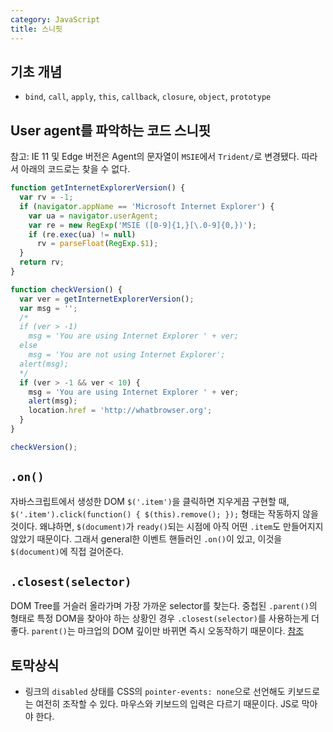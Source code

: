 ```yaml
---
category: JavaScript
title: 스니핏
---
```



## 기초 개념
* `bind`, `call`, `apply`, `this`, `callback`, `closure`, `object`, `prototype`


## User agent를 파악하는 코드 스니핏
참고: IE 11 및 Edge 버전은 Agent의 문자열이 `MSIE`에서 `Trident/`로 변경됐다. 따라서 아래의 코드로는 찾을 수 없다.

```javascript
function getInternetExplorerVersion() {
  var rv = -1;
  if (navigator.appName == 'Microsoft Internet Explorer') {
    var ua = navigator.userAgent;
    var re = new RegExp('MSIE ([0-9]{1,}[\.0-9]{0,})');
    if (re.exec(ua) != null)
      rv = parseFloat(RegExp.$1);
  }
  return rv;
}

function checkVersion() {
  var ver = getInternetExplorerVersion();
  var msg = '';
  /*
  if (ver > -1)
    msg = 'You are using Internet Explorer ' + ver;
  else
    msg = 'You are not using Internet Explorer';
  alert(msg);
  */
  if (ver > -1 && ver < 10) {
    msg = 'You are using Internet Explorer ' + ver;
    alert(msg);
    location.href = 'http://whatbrowser.org';
  }
}

checkVersion();
```


## `.on()`
자바스크립트에서 생성한 DOM `$('.item')`을 클릭하면 지우게끔 구현할 때, `$('.item').click(function() { $(this).remove(); });` 형태는 작동하지 않을 것이다. 왜냐하면, `$(document)`가 `ready()`되는 시점에 아직 어떤 `.item`도 만들어지지 않았기 때문이다. 그래서 general한 이벤트 핸들러인 `.on()`이 있고, 이것을 `$(document)`에 직접 걸어준다.


## `.closest(selector)`
DOM Tree를 거슬러 올라가며 가장 가까운 selector를 찾는다.
중첩된 `.parent()`의 형태로 특정 DOM을 찾아야 하는 상황인 경우 `.closest(selector)`를 사용하는게 더 좋다.
`parent()`는 마크업의 DOM 깊이만 바뀌면 즉시 오동작하기 때문이다.
[참조](https://api.jquery.com/closest/)


## 토막상식
* 링크의 `disabled` 상태를 CSS의 `pointer-events: none`으로 선언해도 키보드로는 여전히 조작할 수 있다. 마우스와 키보드의 입력은 다르기 때문이다. JS로 막아야 한다.
